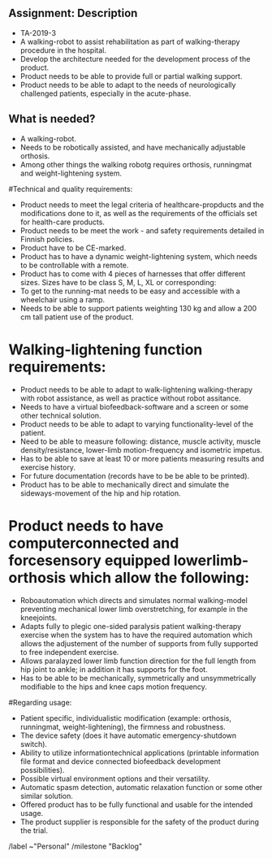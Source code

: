 ## Assignment: Description

* TA-2019-3
* A walking-robot to assist rehabilitation as part of walking-therapy procedure in the hospital.
* Develop the architecture needed for the development process of the product.
* Product needs to be able to provide full or partial walking support.
* Product needs to be able to adapt to the needs of neurologically challenged patients, especially in the acute-phase.

## What is needed?

* A walking-robot.
* Needs to be robotically assisted, and have mechanically adjustable orthosis.
* Among other things the walking robotg requires orthosis, runningmat and weight-lightening system.

#Technical and quality requirements:

* Product needs to meet the legal criteria of healthcare-propducts and the modifications done to it, as well as the requirements of the officials set for health-care products.
* Product needs to be meet the work - and safety requirements detailed in Finnish policies.
* Product have to be CE-marked.
* Product has to have a dynamic weight-lightening system, which needs to be controllable with a remote.
* Product has to come with 4 pieces of harnesses that offer different sizes. Sizes have to be class S, M, L, XL or corresponding:
* To get to the running-mat needs to be easy and accessible with a wheelchair using a ramp.
* Needs to be able to support patients weighting 130 kg and allow a 200 cm tall patient use of the product.

# Walking-lightening function requirements:

* Product needs to be able to adapt to walk-lightening walking-therapy with robot assistance, as well as practice without robot assitance.
* Needs to have a virtual biofeedback-software and a screen or some other technical solution.
* Product needs to be able to adapt to varying functionality-level of the patient.
* Need to be able to measure following: distance, muscle activity, muscle density/resistance, lower-limb motion-frequency and isometric impetus.
* Has to be able to save at least 10 or more patients measuring results and exercise history.
* For future documentation (records have to be be able to be printed).
* Product has to be able to mechanically direct and simulate the sideways-movement of the hip and hip rotation.

# Product needs to have computerconnected and forcesensory equipped lowerlimb-orthosis which allow the following:

* Roboautomation which directs and simulates normal walking-model preventing mechanical lower limb overstretching, for example in the kneejoints.
* Adapts fully to plegic one-sided paralysis patient walking-therapy exercise when the system has to have the required automation which allows the adjustement of the number of supports from fully supported to free independent exercise.
* Allows paralayzed lower limb function direction for the full length from hip joint to ankle; in addition it has supports for the foot.
* Has to be able to be mechanically, symmetrically and unsymmetrically modifiable to the hips and knee caps motion frequency.

#Regarding usage: 

* Patient specific, individualistic modification (example: orthosis, runningmat, weight-lightening), the firmness and robustness.
* The device safety (does it have automatic emergency-shutdown switch).
* Ability to utilize informationtechnical applications (printable information file format and device connected biofeedback development possibilities).
* Possible virtual environment options and their versatility.
* Automatic spasm detection, automatic relaxation function or some other similar solution.
* Offered product has to be fully functional and usable for the intended usage.
* The product supplier is responsible for the safety of the product during the trial.




/label ~"Personal"
/milestone "Backlog"
